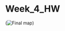 # Week_4_HW

(![Final map](https://github.com/rpoandres/Week_4_HW/blob/main/Map_GII_Diff_2010-19.png))

